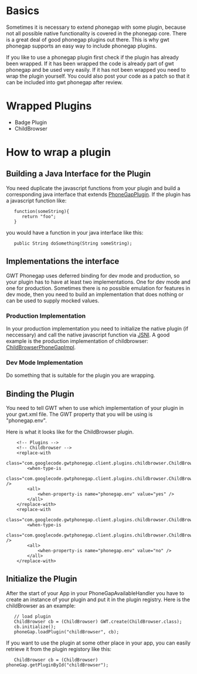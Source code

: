 # Basics #

Sometimes it is necessary to extend phonegap with some plugin, because not all possible native functionality is covered in the phonegap core. There is a great deal of good phonegap plugins out there. This is why gwt phonegap supports an easy way to include phonegap plugins.

If you like to use a phonegap plugin first check if the plugin has already been wrapped. If it has been wrapped the code is already part of gwt phonegap and be used very easily.
If it has not been wrapped you need to wrap the plugin yourself. You could also post your code as a patch so that it can be included into gwt phonegap after review.

# Wrapped Plugins #
  * Badge Plugin
  * ChildBrowser


# How to wrap a plugin #

## Building a Java Interface for the Plugin ##
You need duplicate the javascript functions from your plugin and build a corresponding java interface that extends [PhoneGapPlugin](http://code.google.com/p/gwt-phonegap/source/browse/src/main/java/com/googlecode/gwtphonegap/client/plugins/PhoneGapPlugin.java).
If the plugin has a javascript function like:
```
   function(someString){
      return "foo";
   }
```

you would have a function in your java interface like this:
```
   public String doSomething(String someString);
```

## Implementations the interface ##
GWT Phonegap uses deferred binding for dev mode and production, so your plugin has to have at least two implementations. One for dev mode and one for production. Sometimes there is no possible emulation for features in dev mode, then you need to build an implementation that does nothing or can be used to supply mocked values.

### Production Implementation ###
In your production implementation you need to initialize the native plugin (if neccessary) and call the native javascript function via [JSNI](http://code.google.com/intl/de-DE/webtoolkit/doc/latest/DevGuideCodingBasicsJSNI.html).
A good example is the production implementation of childbrowser: [ChildBrowserPhoneGapImpl](http://code.google.com/p/gwt-phonegap/source/browse/src/main/java/com/googlecode/gwtphonegap/client/plugins/childbrowser/ChildBrowserPhoneGapImpl.java).

### Dev Mode Implementation ###
Do something that is suitable for the plugin you are wrapping.

## Binding the Plugin ##
You need to tell GWT when to use which implementation of your plugin in your gwt.xml file. The GWT property that you will be using is "phonegap.env".

Here is what it looks like for the ChildBrowser plugin.
```
    <!-- Plugins -->
    <!-- Childbrowser -->
	<replace-with
		class="com.googlecode.gwtphonegap.client.plugins.childbrowser.ChildBrowserPhoneGapImpl">
		<when-type-is
			class="com.googlecode.gwtphonegap.client.plugins.childbrowser.ChildBrowser" />
		<all>
			<when-property-is name="phonegap.env" value="yes" />
		</all>
	</replace-with>
	<replace-with
		class="com.googlecode.gwtphonegap.client.plugins.childbrowser.ChildBrowserBrowserImpl">
		<when-type-is
			class="com.googlecode.gwtphonegap.client.plugins.childbrowser.ChildBrowser" />
		<all>
			<when-property-is name="phonegap.env" value="no" />
		</all>
	</replace-with>
```

## Initialize the Plugin ##

After the start of your App in your PhoneGapAvailableHandler you have to create an instance of your plugin and put it in the plugin registry. Here is the childBrowser as an example:
```
   // load plugin
   ChildBrowser cb = (ChildBrowser) GWT.create(ChildBrowser.class);
   cb.initialize();
   phoneGap.loadPlugin("childBrowser", cb);
```

If you want to use the plugin at some other place in your app, you can easily retrieve it from the plugin registory like this:
```
   ChildBrowser cb = (ChildBrowser) phoneGap.getPluginById("childBrowser");
```